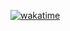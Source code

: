 [![wakatime](https://wakatime.com/badge/user/c902db0e-2262-4b96-8a46-9ded97e78844.svg)](https://wakatime.com/@c902db0e-2262-4b96-8a46-9ded97e78844)

<!--
**nils-affentranger/nils-affentranger** is a ✨ _special_ ✨ repository because its `README.md` (this file) appears on your GitHub profile.

Here are some ideas to get you started:

- 🔭 I’m currently working on ...
- 🌱 I’m currently learning ...
- 👯 I’m looking to collaborate on ...
- 🤔 I’m looking for help with ...
- 💬 Ask me about ...
- 📫 How to reach me: ...
- 😄 Pronouns: ...
- ⚡ Fun fact: ...
-->
